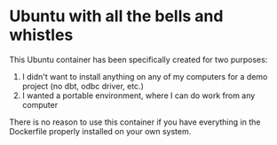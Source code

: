 # Ubuntu with all the bells and whistles 

This Ubuntu container has been specifically created for two purposes:

1) I didn't want to install anything on any of my computers for a demo project (no dbt, odbc driver, etc.)
2) I wanted a portable environment, where I can do work from any computer

There is no reason to use this container if you have everything in the Dockerfile properly installed on your own system.
